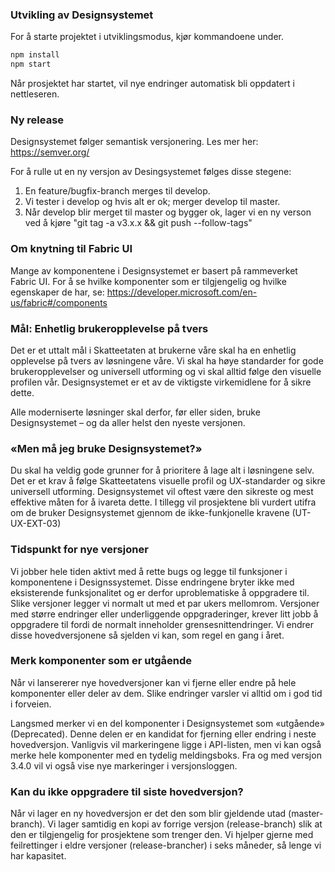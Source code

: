 ### Utvikling av Designsystemet

For å starte projektet i utviklingsmodus, kjør kommandoene under.

```bash noeditor
npm install
npm start
```

Når prosjektet har startet, vil nye endringer automatisk bli oppdatert i nettleseren.

### Ny release

Designsystemet følger semantisk versjonering.
Les mer her: https://semver.org/

For å rulle ut en ny versjon av Desingsystemet følges disse stegene:

1. En feature/bugfix-branch merges til develop.
2. Vi tester i develop og hvis alt er ok; merger develop til master.
3. Når develop blir merget til master og bygger ok, lager vi en ny verson ved å kjøre "git tag -a v3.x.x && git push --follow-tags"

### Om knytning til Fabric UI

Mange av komponentene i Designsystemet er basert på rammeverket Fabric UI. For å se hvilke komponenter som er tilgjengelig og hvilke egenskaper de har, se: https://developer.microsoft.com/en-us/fabric#/components

### Mål: Enhetlig brukeropplevelse på tvers
Det er et uttalt mål i Skatteetaten at brukerne våre skal ha en enhetlig opplevelse på tvers av løsningene våre. Vi skal ha høye standarder for gode brukeropplevelser og universell utforming og vi skal alltid følge den visuelle profilen vår. Designsystemet er et av de viktigste virkemidlene for å sikre dette.

Alle moderniserte løsninger skal derfor, før eller siden, bruke Designsystemet – og da aller helst den nyeste versjonen.

### «Men må jeg bruke Designsystemet?»
Du skal ha veldig gode grunner for å prioritere å lage alt i løsningene selv. Det er et krav å følge Skatteetatens visuelle profil og UX-standarder og sikre universell utforming. Designsystemet vil oftest være den sikreste og mest effektive måten for å ivareta dette. I tillegg vil prosjektene bli vurdert utifra om de bruker Designsystemet gjennom de ikke-funkjonelle kravene (UT-UX-EXT-03)

### Tidspunkt for nye versjoner
Vi jobber hele tiden aktivt med å rette bugs og legge til funksjoner i komponentene i Designssystemet. Disse endringene bryter ikke med eksisterende funksjonalitet og er derfor uproblematiske å oppgradere til. Slike versjoner legger vi normalt ut med et par ukers mellomrom. Versjoner med større endringer eller underliggende oppgraderinger, krever litt jobb å oppgradere til fordi de normalt inneholder grensesnittendringer. Vi endrer disse hovedversjonene så sjelden vi kan, som regel en gang i året.

### Merk komponenter som er utgående
Når vi lansererer nye hovedversjoner kan vi fjerne eller endre på hele komponenter eller deler av dem. Slike endringer varsler vi alltid om i god tid i forveien.

Langsmed merker vi en del komponenter i Designsystemet som «utgående» (Deprecated). Denne delen er en kandidat for fjerning eller endring i neste hovedversjon. Vanligvis vil markeringene ligge i API-listen, men vi kan også merke hele komponenter med en tydelig meldingsboks. Fra og med versjon 3.4.0 vil vi også vise nye markeringer i versjonsloggen.

### Kan du ikke oppgradere til siste hovedversjon?
Når vi lager en ny hovedversjon er det den som blir gjeldende utad (master-branch). Vi  lager samtidig en kopi av forrige versjon (release-branch) slik at den er tilgjengelig for prosjektene som trenger den. Vi hjelper gjerne med feilrettinger i eldre versjoner (release-brancher) i seks måneder, så lenge vi har kapasitet.
